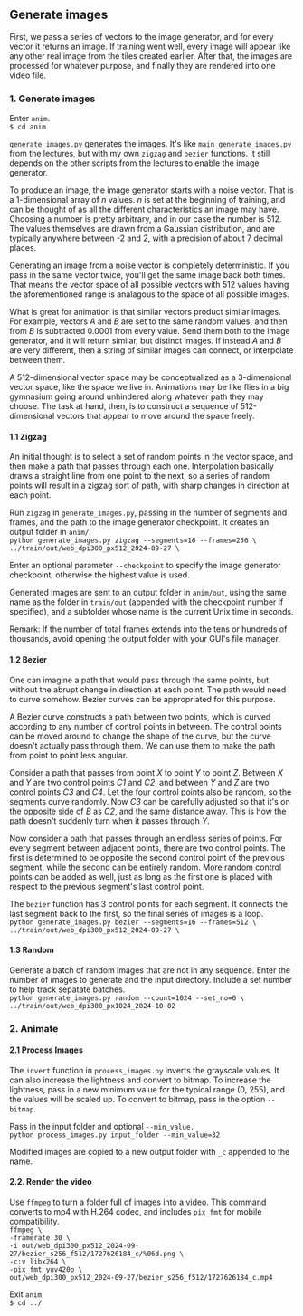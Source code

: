 ## Generate images

First, we pass a series of vectors to the image generator, and for every vector it returns an image. If training went well, every image will appear like any other real image from the tiles created earlier. After that, the images are processed for whatever purpose, and finally they are rendered into one video file.

### 1. Generate images

Enter `anim`.  
`$ cd anim`

`generate_images.py` generates the images. It's like `main_generate_images.py` from the lectures, but with my own `zigzag` and `bezier` functions. It still depends on the other scripts from the lectures to enable the image generator.

To produce an image, the image generator starts with a noise vector. That is a 1-dimensional array of *n* values. *n* is set at the beginning of training, and can be thought of as all the different characteristics an image may have. Choosing a number is pretty arbitrary, and in our case the number is 512. The values themselves are drawn from a Gaussian distribution, and are typically anywhere between -2 and 2, with a precision of about 7 decimal places.

Generating an image from a noise vector is completely deterministic. If you pass in the same vector twice, you'll get the same image back both times. That means the vector space of all possible vectors with 512 values having the aforementioned range is analagous to the space of all possible images.

What is great for animation is that similar vectors product similar images. For example, vectors *A* and *B* are set to the same random values, and then from *B* is subtracted 0.0001 from every value. Send them both to the image generator, and it will return similar, but distinct images. If instead *A* and *B* are very different, then a string of similar images can connect, or interpolate between them.

A 512-dimensional vector space may be conceptualized as a 3-dimensional vector space, like the space we live in. Animations may be like flies in a big gymnasium going around unhindered along whatever path they may choose. The task at hand, then, is to construct a sequence of 512-dimensional vectors that appear to move around the space freely.

#### 1.1 Zigzag

An initial thought is to select a set of random points in the vector space, and then make a path that passes through each one. Interpolation basically draws a straight line from one point to the next, so a series of random points will result in a zigzag sort of path, with sharp changes in direction at each point.

Run `zigzag` in `generate_images.py`, passing in the number of segments and frames, and the path to the image generator checkpoint. It creates an output folder in `anim/`.  
`python generate_images.py zigzag --segments=16 --frames=256 \`  
    `../train/out/web_dpi300_px512_2024-09-27 \`

Enter an optional parameter `--checkpoint` to specify the image generator checkpoint, otherwise the highest value is used.

Generated images are sent to an output folder in `anim/out`, using the same name as the folder in `train/out` (appended with the checkpoint number if specified), and a subfolder whose name is the current Unix time in seconds.

Remark: If the number of total frames extends into the tens or hundreds of thousands, avoid opening the output folder with your GUI's file manager.

#### 1.2 Bezier

One can imagine a path that would pass through the same points, but without the abrupt change in direction at each point. The path would need to curve somehow. Bezier curves can be appropriated for this purpose.

A Bezier curve constructs a path between two points, which is curved according to any number of control points in between. The control points can be moved around to change the shape of the curve, but the curve doesn't actually pass through them. We can use them to make the path from point to point less angular.

Consider a path that passes from point *X* to point *Y* to point *Z*. Between *X* and *Y* are two control points *C1* and *C2*, and between *Y* and *Z* are two control points *C3* and *C4*. Let the four control points also be random, so the segments curve randomly. Now *C3* can be carefully adjusted so that it's on the opposite side of *B* as *C2*, and the same distance away. This is how the path doesn't suddenly turn when it passes through *Y*.

Now consider a path that passes through an endless series of points. For every segment between adjacent points, there are two control points. The first is determined to be opposite the second control point of the previous segment, while the second can be entirely random. More random control points can be added as well, just as long as the first one is placed with respect to the previous segment's last control point.

The `bezier` function has 3 control points for each segment. It connects the last segment back to the first, so the final series of images is a loop.  
`python generate_images.py bezier --segments=16 --frames=512 \`  
    `../train/out/web_dpi300_px512_2024-09-27 \`

#### 1.3 Random

Generate a batch of random images that are not in any sequence. Enter the number of images to generate and the input directory. Include a set number to help track sepatate batches.  
`python generate_images.py random --count=1024 --set_no=0 \`  
	`../train/out/web_dpi300_px1024_2024-10-02`

### 2. Animate

#### 2.1 Process Images

The `invert` function in `process_images.py` inverts the grayscale values. It can also increase the lightness and convert to bitmap. To increase the lightness, pass in a new minimum value for the typical range (0, 255), and the values will be scaled up. To convert to bitmap, pass in the option `--bitmap`.

Pass in the input folder and optional `--min_value.`  
`python process_images.py input_folder --min_value=32`

Modified images are copied to a new output folder with `_c` appended to the name.

#### 2.2. Render the video

Use `ffmpeg` to turn a folder full of images into a video. This command converts to mp4 with H.264 codec, and includes `pix_fmt` for mobile compatibility.  
`ffmpeg \`  
	`-framerate 30 \`  
	`-i out/web_dpi300_px512_2024-09-27/bezier_s256_f512/1727626184_c/%06d.png \`  
	`-c:v libx264 \`  
	`-pix_fmt yuv420p \`  
	`out/web_dpi300_px512_2024-09-27/bezier_s256_f512/1727626184_c.mp4`

Exit `anim`  
`$ cd ../`